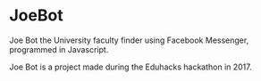 # JoeBot
Joe Bot the University faculty finder using Facebook Messenger, programmed in Javascript. 

Joe Bot is a project made during the Eduhacks hackathon in 2017.
